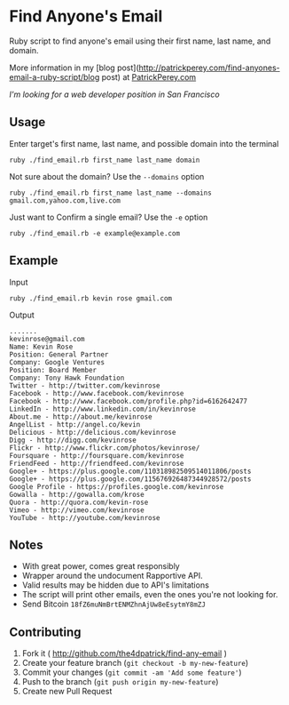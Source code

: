 Find Anyone's Email
===================
Ruby script to find anyone's email using their first name, last name, and domain.

More information in my [blog post](http://patrickperey.com/find-anyones-email-a-ruby-script/blog post) at [PatrickPerey.com](http://patrickperey.com])

*I'm looking for a web developer position in San Francisco*

Usage
-----
Enter target's first name, last name, and possible domain into the terminal

```
ruby ./find_email.rb first_name last_name domain
```

Not sure about the domain? Use the `--domains` option

```
ruby ./find_email.rb first_name last_name --domains gmail.com,yahoo.com,live.com
```

Just want to Confirm a single email? Use the `-e` option

```
ruby ./find_email.rb -e example@example.com
```

Example
-------
Input
```
ruby ./find_email.rb kevin rose gmail.com
```
Output
```
.......
kevinrose@gmail.com
Name: Kevin Rose
Position: General Partner
Company: Google Ventures
Position: Board Member
Company: Tony Hawk Foundation
Twitter - http://twitter.com/kevinrose
Facebook - http://www.facebook.com/kevinrose
Facebook - http://www.facebook.com/profile.php?id=6162642477
LinkedIn - http://www.linkedin.com/in/kevinrose
About.me - http://about.me/kevinrose
AngelList - http://angel.co/kevin
Delicious - http://delicious.com/kevinrose
Digg - http://digg.com/kevinrose
Flickr - http://www.flickr.com/photos/kevinrose/
Foursquare - http://foursquare.com/kevinrose
FriendFeed - http://friendfeed.com/kevinrose
Google+ - https://plus.google.com/110318982509514011806/posts
Google+ - https://plus.google.com/115676926487344928572/posts
Google Profile - https://profiles.google.com/kevinrose
Gowalla - http://gowalla.com/krose
Quora - http://quora.com/kevin-rose
Vimeo - http://vimeo.com/kevinrose
YouTube - http://youtube.com/kevinrose
```

Notes
-----
* With great power, comes great responsibly
* Wrapper around the undocument Rapportive API.
* Valid results may be hidden due to API's limitations
* The script will print other emails, even the ones you're not looking for.
* Send Bitcoin `18fZ6muNmBrtENMZhnAjUw8eEsytmY8mZJ`


Contributing
------------

1. Fork it ( http://github.com/the4dpatrick/find-any-email )
2. Create your feature branch (`git checkout -b my-new-feature`)
3. Commit your changes (`git commit -am 'Add some feature'`)
4. Push to the branch (`git push origin my-new-feature`)
5. Create new Pull Request

